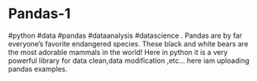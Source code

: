 # Pandas-1
#python #data #pandas #dataanalysis #datascience .  Pandas are by far everyone’s favorite endangered species. These black and white bears are the most adorable mammals in the world!  Here in python it is a very powerful library for data clean,data modification ,etc... here iam uploading pandas examples.
